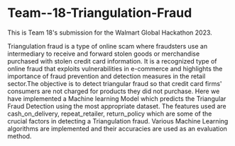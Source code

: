 # Team--18-Triangulation-Fraud
This is Team 18's submission for the Walmart Global Hackathon 2023.

Triangulation fraud is a type of online scam where fraudsters use an intermediary to receive and forward stolen goods or merchandise purchased with stolen credit card information. It is a recognized type of online fraud that exploits vulnerabilities in e-commerce and highlights the importance of fraud prevention and detection measures in the retail sector.The objective is to detect triangular fraud so that credit card firms' consumers are not charged for products they did not purchase.
Here we have implemented a Machine learning Model which predicts the Triangular Fraud Detection using the most appropriate dataset. The features used are cash_on_delivery, repeat_retailer, return_policy which are some of the crucial factors in detecting a Triangulation fraud. Various Machine Learning algorithms are implemented and their accuracies are used as an evaluation method.


